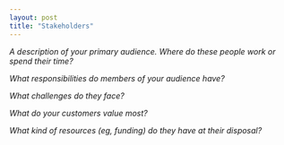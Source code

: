 ```yaml
---
layout: post
title: "Stakeholders"
---
```


*A description of your primary audience. Where do these people work or spend their time?*

*What responsibilities do members of your audience have?*

*What challenges do they face?*

*What do your customers value most?*

*What kind of resources (eg, funding) do they have at their disposal?*
